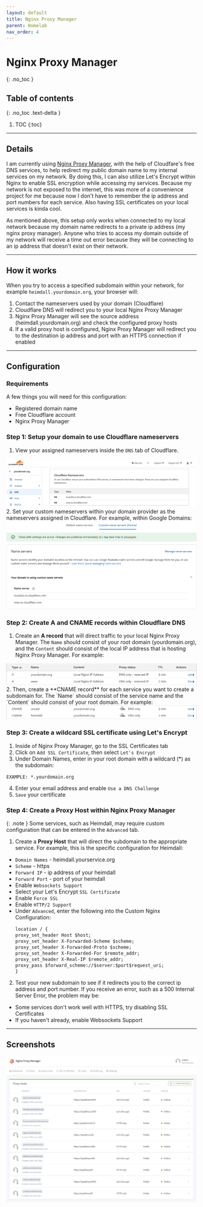 ```yaml
---
layout: default
title: Nginx Proxy Manager
parent: Homelab
nav_order: 4
---
```


# Nginx Proxy Manager
{: .no_toc }

## Table of contents
{: .no_toc .text-delta }

1. TOC
{:toc}

---

## Details

I am currently using [Nginx Proxy Manager](https://nginxproxymanager.com/guide/), with the help of Cloudfare's free DNS services, to help redirect my public domain name to my internal services on my network. By doing this, I can also utilize Let's Encrypt within Nginx to enable SSL encryption while accessing my services. Because my network is not exposed to the internet, this was more of a convenience project for me because now I don't have to remember the ip address and port numbers for each service. Also having SSL certificates on your local services is kinda cool.

As mentioned above, this setup only works when connected to my local network because my domain name redirects to a private ip address (my nginx proxy manager). Anyone who tries to access my domain outside of my network will receive a time out error because they will be connecting to an ip address that doesn't exist on their network. 

---

## How it works

When you try to access a specified subdomain within your network, for example `heimdall.yourdomain.org`, your browser will:
  1. Contact the nameservers used by your domain (Cloudflare)
  2. Cloudflare DNS will redirect you to your local Nginx Proxy Manager
  3. Nginx Proxy Manager will see the source address (heimdall.yourdomain.org) and check the configured proxy hosts
  4. If a valid proxy host is configured, Nginx Proxy Manager will redirect you to the destination ip address and port with an HTTPS connection if enabled 

---

## Configuration

### Requirements

A few things you will need for this configuration:
  - Registered domain name
  - Free Cloudflare account
  - Nginx Proxy Manager

### Step 1: Setup your domain to use Cloudflare nameservers
1. View your assigned nameservers inside the `DNS` tab of Cloudflare.
  <img src="/assets/images/nginx_cloudflarenameservers.png" alt="Cloudflare Nameservers">
2. Set your custom nameservers within your domain provider as the nameservers assigned in Cloudflare. For example, within Google Domains:
  <img src="/assets/images/nginx_googlenameservers.png" alt="Google Domain Nameservers">

### Step 2: Create A and CNAME records within Cloudflare DNS
1. Create an **A record** that will direct traffic to your local Nginx Proxy Manager. The `Name` should consist of your root domain (yourdomain.org), and the `Content` should consist of the local IP address that is hosting Nginx Proxy Manager. For example:
  <img src="/assets/images/nginx_arecords.png" alt="Cloudflare A Records">
2. Then, create a **CNAME record** for each service you want to create a subdomain for. The `Name` should consist of the service name and the `Content` should consist of your root domain. For example:
  <img src="/assets/images/nginx_cnamerecords.png" alt="Cloudflare CNAME Records">

### Step 3: Create a wildcard SSL certificate using Let's Encrypt
1. Inside of Nginx Proxy Manager, go to the SSL Certificates tab
2. Click on `Add SSL Certificate`, then select `Let's Encrypt`
3. Under Domain Names, enter in your root domain with a wildcard (*) as the subdomain:
  ```
  EXAMPLE: *.yourdomain.org
  ```
4. Enter your email address and enable `Use a DNS Challenge`
5. `Save` your certificate

### Step 4: Create a Proxy Host within Nginx Proxy Manager

{: .note }
Some services, such as Heimdall, may require custom configuration that can be entered in the `Advanced` tab.

1. Create a **Proxy Host** that will direct the subdomain to the appropriate service. For example, this is the specific configuration for Heimdall:
  - `Domain Names` - heimdall.yourservice.org
  - `Scheme` - https
  - `Forward IP` - ip address of your heimdall
  - `Forward Port` - port of your heimdall
  - Enable `Websockets Support`
  - Select your Let's Encrypt `SSL Certificate`
  - Enable `Force SSL`
  - Enable `HTTP/2 Support`
  - Under `Advanced`, enter the following into the Custom Nginx Configuration:
    ```
    location / {
    proxy_set_header Host $host;
    proxy_set_header X-Forwarded-Scheme $scheme;
    proxy_set_header X-Forwarded-Proto $scheme;
    proxy_set_header X-Forwarded-For $remote_addr;
    proxy_set_header X-Real-IP $remote_addr;
    proxy_pass $forward_scheme://$server:$port$request_uri;
    }
    ```
2. Test your new subdomain to see if it redirects you to the correct ip address and port number. If you receive an error, such as a 500 Internal Server Error, the problem may be:
  - Some services don't work well with HTTPS, try disabling SSL Certificates
  - If you haven't already, enable Websockets Support

---

## Screenshots

<div class="code-example">
<img src="/assets/images/nginx_proxyhosts.png" alt="Nginx Proxy Hosts Page"> 
</div>
